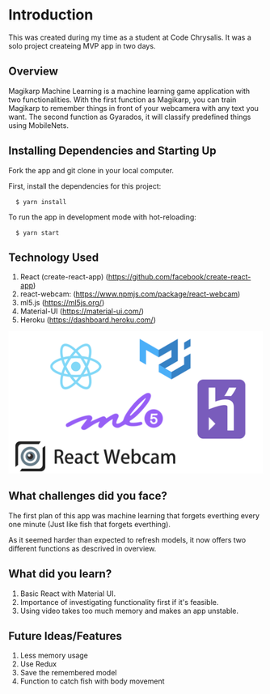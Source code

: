 # Introduction

This was created during my time as a student at Code Chrysalis.
It was a solo project createing MVP app in two days.

## Overview

Magikarp Machine Learning is a machine learning game application with two functionalities.
With the first function as Magikarp, you can train Magikarp to remember things in front of your webcamera with any text you want.
The second function as Gyarados, it will classify predefined things using MobileNets.

## Installing Dependencies and Starting Up

Fork the app and git clone in your local computer.

First, install the dependencies for this project:

```shell
  $ yarn install
```

To run the app in development mode with hot-reloading:

```shell
  $ yarn start
```

## Technology Used

1. React (create-react-app) (https://github.com/facebook/create-react-app)
1. react-webcam: (https://www.npmjs.com/package/react-webcam)
1. ml5.js (https://ml5js.org/)
1. Material-UI (https://material-ui.com/)
1. Heroku (https://dashboard.heroku.com/)

![Screenshot](technologyused.png)

## What challenges did you face?

The first plan of this app was machine learning that forgets everthing every one minute (Just like fish that forgets everthing).

As it seemed harder than expected to refresh models, it now offers two different functions as descrived in overview.

## What did you learn?

1. Basic React with Material UI.
1. Importance of investigating functionality first if it's feasible.
1. Using video takes too much memory and makes an app unstable.

## Future Ideas/Features

1. Less memory usage
1. Use Redux
1. Save the remembered model
1. Function to catch fish with body movement
